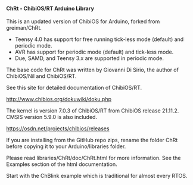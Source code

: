 #### ChRt - ChibiOS/RT Arduino Library

This is an updated version of ChibiOS for Arduino, forked from greiman/ChRt. 

- Teensy 4.0 has support for free running tick-less mode (default) and periodic mode.
- AVR has support for periodic mode (default) and tick-less mode.
- Due, SAMD, and Teensy 3.x are supported in periodic mode.

The base code for ChRt was written by Giovanni Di Sirio, the author
of ChibiOS/Nil and ChibiOS/RT.

See this site for detailed documentation of ChibiOS/RT.

http://www.chibios.org/dokuwiki/doku.php

The kernel is version 7.0.3 of ChibiOS/RT from ChibiOS release 21.11.2. 
CMSIS version 5.9.0 is also included.

https://osdn.net/projects/chibios/releases

If you are installing from the GitHub repo zips, rename the folder ChRt
before copying it to your Arduino/libraries folder.

Please read libraries/ChRt/doc/ChRt.html for more information.  See the 
Examples section of the html documentation.

Start with the ChBlink example which is traditional for almost every RTOS.

